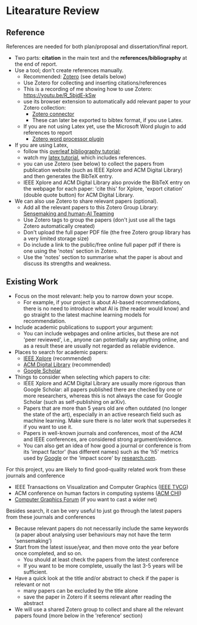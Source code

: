 # Litearature Review

## Reference
References are needed for both plan/proposal and dissertation/final report.
- Two parts: **citation** in the main text and the **references/bibliography** at the end of report.
- Use a tool; don't create references manually.
  - Recommended: [Zotero](https://www.zotero.org/) (see details below)
  - Use Zotero for collecting and inserting citations/references
  - This is a recording of me showing how to use Zotero: https://youtu.be/R_5bjdE-kSw
  - use its browser extension to automatically add relevant paper to your Zotero collection: 
    - [Zotero connector](https://chrome.google.com/webstore/detail/zotero-connector/ekhagklcjbdpajgpjgmbionohlpdbjgc?hl=en)
    - These can later be exported to bibtex format, if you use Latex.
  - If you are not using Latex yet, use the Microsoft Word plugin to add references to report
    - [Zotero word processor plugin](https://www.zotero.org/support/word_processor_integration)
- If you are using Latex, 
  - follow this [overleaf bibliography tutorial](https://www.overleaf.com/learn/how-to/Using_bibliographies_on_Overleaf);
  - watch my [latex tutorial](https://youtu.be/PqW8myobrPE), which includes references.
  - you can use Zotero (see below) to collect the papers from publication website (such as IEEE Xplore and ACM Digital Library) and then generates the BibTeX entry.
  - IEEE Xplore and ACM Digital Library also provide the BibTeX entry on the webpage for each paper: 'cite this' for Xplore, 'export citation' (double quote button) for ACM Digital Library.
- We can also use Zotero to share relevant papers (optional). 
  - Add all the relevant papers to this Zotero Group Library: [Sensemaking and human-AI Teaming](https://www.zotero.org/groups/4762437/sensemaking_and_human-ai_teaming)
  - Use Zotero tags to group the papers (don't just use all the tags Zotero automatically created)
  - Don't upload the full paper PDF file (the free Zotero group library has a very limited storage size)
  - Do include a link to the public/free online full paper pdf if there is one using the 'notes' section in Zotero.
  - Use the 'notes' section to summarise what the paper is about and discuss its strengths and weakness.

## Existing Work
- Focus on the most relevant: help you to narrow down your scope.
  - For example, if your project is about AI-based recommendations, there is no need to introduce what AI is (the reader would know) and go straight to the latest machine learning models for recommendation.
- Include academic publications to support your argument: 
  - You can include webpages and online articles, but these are not 'peer reviewed', i.e., anyone can potentially say anything online, and as a result these are usually not regarded as reliable evidence.
- Places to search for academic papers:
  - [IEEE Xplore](http://ieeexplore.ieee.org/Xplore/home.jsp) (recommended)
  - [ACM Digital Library](https://dl.acm.org/) (recommended)
  - [Google Scholar](https://scholar.google.com/)
- Things to consider when selecting which papers to cite:
  - IEEE Xplore and ACM Digital Library are usually more rigorous than Google Scholar: all papers published there are checked by one or more researchers, whereas this is not always the case for Google Scholar (such as self-publishing on arXiv).
  - Papers that are more than 5 years old are often outdated (no longer the state of the art), especially in an active research field such as machine learning. Make sure there is no later work that supersedes it if you want to use it.
  - Papers in well-known journals and conferences, most of the ACM and IEEE conferences, are considered strong argument/evidence. 
  - You can also get an idea of how good a journal or conference is from its 'impact factor' (has different names) such as the 'h5' metrics used by [Google](https://scholar.google.co.uk/citations?view_op=top_venues&hl=en&vq=eng) or the 'impact score' by [research.com](https://research.com/conference-rankings/computer-science).

For this project, you are likely to find good-quality related work from these journals and conference
 - IEEE Transactions on Visualization and Computer Graphics ([IEEE TVCG](https://ieeexplore.ieee.org/xpl/RecentIssue.jsp?punumber=2945))
 - ACM conference on human factors in computing systems ([ACM CHI](https://dl.acm.org/conference/chi))
 - [Computer Graphics Forum](https://onlinelibrary.wiley.com/journal/14678659) (if you want to cast a wider net)

Besides search, it can be very useful to just go through the latest papers from these journals and conferences
- Because relevant papers do not necessarily include the same keywords (a paper about analysing user behaviours may not have the term 'sensemaking')
- Start from the latest issue/year, and then move onto the year before once completed, and so on.
  - You should at least check the papers from the latest conference
  - If you want to be more complete, usually the last 3-5 years will be sufficient.
- Have a quick look at the title and/or abstract to check if the paper is relevant or not
  - many papers can be excluded by the title alone
  - save the paper in Zotero if it seems relevant after reading the abstract
- We will use a shared Zotero group to collect and share all the relevant papers found (more below in the 'reference' section)


